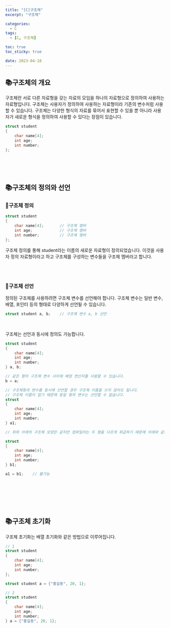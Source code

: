 ```yaml
---
title: "[C]구조체"
excerpt: "구조체"

categories:
  - C
tags:
  - [C, 구조체]

toc: true
toc_sticky: true

date: 2023-04-18
---
```


## 📚구조체의 개요
구조체란 서로 다른 자료형을 갖는 자료의 모임을 하나의 자료형으로 정의하여 사용하는 자료형입니다. 구조체는 사용자가 정의하여 사용하는 자료형이라 기존의 변수처럼 사용할 수 있습니다. 구조체는 다양한 형식의 자료를 묶어서 표현할 수 있을 뿐 아니라 사용자가 새로운 형식을 정의하여 사용할 수 있다는 장점이 있습니다.

```c
struct student
{
    char name[4];
    int age;
    int number;
};
```

<br><br><br>

## 📚구조체의 정의와 선언
### 📄구조체 정의

```c
struct student
{
    char name[4];       // 구조체 멤버
    int age;            // 구조체 멤버
    int number;         // 구조체 멤버
};
```

구조체 정의를 통해 student라는 이름의 새로운 자료형이 정의되었습니다. 이것을 사용자 정의 자료형이라고 하고 구조체를 구성하는 변수들을 구조체 멤버라고 합니다.

<br><br>

### 📄구조체 선언
정의된 구조체를 사용하려면 구조체 변수를 선언해야 합니다. 구조체 변수는 일반 변수, 배열, 포인터 등의 형태로 다양하게 선언될 수 있습니다.

```c
struct student a, b;    // 구조체 변수 a, b 선언
```

<br>

구조체는 선언과 동시에 정의도 가능합니다.
```c
struct student
{
    char name[4];
    int age;
    int number;
} a, b;

// 같은 형의 구조체 변수 사이에 배정 연산자를 사용할 수 있습니다.
b = a;

// 구조체형과 변수를 동시에 선언할 경우 구조체 이름을 쓰지 않아도 됩니다.
// 구조체 이름이 없기 때문에 동일 형의 변수는 선언할 수 없습니다.
struct
{
    char name[4];
    int age;
    int number;
} a1;

// 위와 아래의 구조체 모양은 같지만 컴파일러는 두 형을 다르게 취급하기 때문에 아래와 같은 배정은 불가능합니다.

struct
{
    char name[4];
    int age;
    int number;
} b1;

a1 = b1;    // 불가능
```

<br>



<br><br><br>

## 📚구조체 초기화
구조체 초기화는 배열 초기화와 같은 방법으로 이루어집니다.

```c
// 1
struct student
{
    char name[4];
    int age;
    int number;
};

struct student a = {"홍길동", 20, 1};

// 2
struct student
{
    char name[4];
    int age;
    int number;
} a = {"홍길동", 20, 1};
```